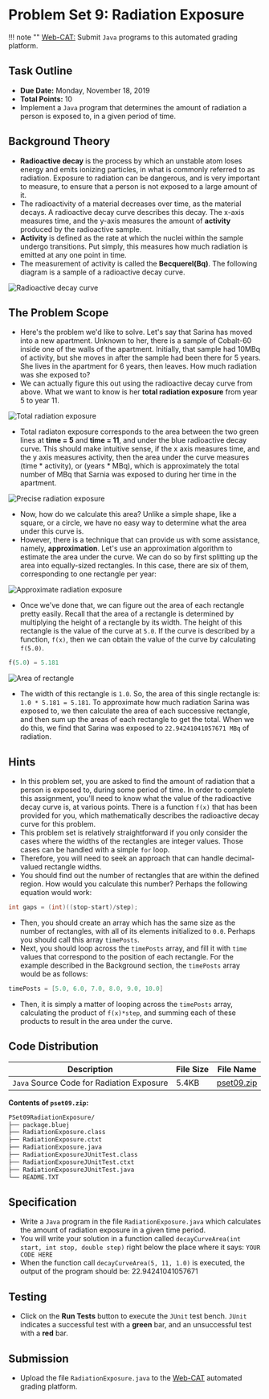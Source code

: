 # Problem Set 9: Radiation Exposure

!!! note ""
    [Web-CAT:](http://ec2-54-65-207-33.ap-northeast-1.compute.amazonaws.com:8080/Web-CAT/WebObjects/Web-CAT.woa) Submit `Java` programs to this automated grading platform.

## Task Outline
+ **Due Date:** Monday, November 18, 2019
+ **Total Points:** 10
+ Implement a `Java` program that determines the amount of radiation a person is exposed to, in a given period of time.

## Background Theory
+ **Radioactive decay** is the process by which an unstable atom loses energy and emits ionizing particles, in what is commonly referred to as radiation. Exposure to radiation can be dangerous, and is very important to measure, to ensure that a person is not exposed to a large amount of it.
+ The radioactivity of a material decreases over time, as the material decays. A radioactive decay curve describes this decay. The x-axis measures time, and the y-axis measures the amount of **activity** produced by the radioactive sample.
+ **Activity** is defined as the rate at which the nuclei within the sample undergo transitions. Put simply, this measures how much radiation is emitted at any one point in time.
+ The measurement of activity is called the **Becquerel(Bq)**. The following diagram is a sample of a radioactive decay curve.

![Radioactive decay curve](/csp/img/decayFigure1.png "Radioactive decay curve")

## The Problem Scope
+ Here's the problem we'd like to solve. Let's say that Sarina has moved into a new apartment. Unknown to her, there is a sample of Cobalt-60 inside one of the walls of the apartment. Initially, that sample had 10MBq of activity, but she moves in after the sample had been there for 5 years. She lives in the apartment for 6 years, then leaves. How much radiation was she exposed to?
+ We can actually figure this out using the radioactive decay curve from above. What we want to know is her **total radiation exposure** from year 5 to year 11.

![Total radiation exposure](/csp/img/decayFigure2.png "Total radiation exposure")

+ Total radiaton exposure corresponds to the area between the two green lines at **time = 5** and **time = 11**, and under the blue radioactive decay curve. This should make intuitive sense, if the x axis measures time, and the y axis measures activity, then the area under the curve measures (time * activity), or (years * MBq), which is approximately the total number of MBq that Sarnia was exposed to during her time in the apartment.

![Precise radiation exposure](/csp/img/decayFigure3.png "Precise radiation exposure")

+ Now, how do we calculate this area? Unlike a simple shape, like a square, or a circle, we have no easy way to determine what the area under this curve is.
+ However, there is a technique that can provide us with some assistance, namely, **approximation**. Let's use an approximation algorithm to estimate the area under the curve. We can do so by first splitting up the area into equally-sized rectangles. In this case, there are six of them, corresponding to one rectangle per year:

![Approximate radiation exposure](/csp/img/decayFigure4.png "Approximate radiation exposure")

+ Once we've done that, we can figure out the area of each rectangle pretty easily. Recall that the area of a rectangle is determined by multiplying the height of a rectangle by its width. The height of this rectangle is the value of the curve at `5.0`. If the curve is described by a function, `f(x)`, then we can obtain the value of the curve by calculating `f(5.0)`.
```python
f(5.0) = 5.181
```
![Area of rectangle](/csp/img/decayFigure5.png "Area of rectangle")

+ The width of this rectangle is `1.0`. So, the area of this single rectangle is: `1.0 * 5.181 = 5.181`. To approximate how much radiation Sarina was exposed to, we then calculate the area of each successive rectangle, and then sum up the areas of each rectangle to get the total. When we do this, we find that Sarina was exposed to `22.94241041057671 MBq` of radiation.

## Hints
+ In this problem set, you are asked to find the amount of radiation that a person is exposed to, during some period of time. In order to complete this assignment, you'll need to know what the value of the radioactive decay curve is, at various points. There is a function `f(x)` that has been provided for you, which mathematically describes the radioactive decay curve for this problem.
+ This problem set is relatively straightforward if you only consider the cases where the widths of the rectangles are integer values. Those cases can be handled with a simple `for` loop.
+ Therefore, you will need to seek an approach that can handle decimal-valued rectangle widths.
+ You should find out the number of rectangles that are within the defined region. How would you calculate this number? Perhaps the following equation would work:
```Java
int gaps = (int)((stop-start)/step);
```
+ Then, you should create an array which has the same size as the number of rectangles, with all of its elements initialized to `0.0`. Perhaps you should call this array `timePosts`.
+ Next, you should loop across the `timePosts` array, and fill it with `time` values that correspond to the position of each rectangle. For the example described in the Background section, the `timePosts` array would be as follows:
```Java
timePosts = [5.0, 6.0, 7.0, 8.0, 9.0, 10.0]
```
+ Then, it is simply a matter of looping across the `timePosts` array, calculating the product of `f(x)*step`, and summing each of these products to result in the area under the curve.

## Code Distribution
Description | File Size | File Name
----------- | --------- | ---------
`Java` Source Code for Radiation Exposure | 5.4KB | [pset09.zip](/csa/zip/pset09.zip)

**Contents of `pset09.zip`:**
```bash
PSet09RadiationExposure/
├── package.bluej
├── RadiationExposure.class
├── RadiationExposure.ctxt
├── RadiationExposure.java
├── RadiationExposureJUnitTest.class
├── RadiationExposureJUnitTest.ctxt
├── RadiationExposureJUnitTest.java
└── README.TXT
```

## Specification
+ Write a `Java` program in the file `RadiationExposure.java` which calculates the amount of radiation exposure in a given time period.
+ You will write your solution in a function called `decayCurveArea(int start, int stop, double step)` right below the place where it says: `YOUR CODE HERE`
+ When the function call `decayCurveArea(5, 11, 1.0)` is executed, the output of the program should be: 22.94241041057671

## Testing
+ Click on the **Run Tests** button to execute the `JUnit` test bench. `JUnit` indicates a successful test with a **green** bar, and an unsuccessful test with a **red** bar.

## Submission
+ Upload the file `RadiationExposure.java` to the [Web-CAT](http://ec2-54-65-207-33.ap-northeast-1.compute.amazonaws.com:8080/Web-CAT/WebObjects/Web-CAT.woa) automated grading platform.

